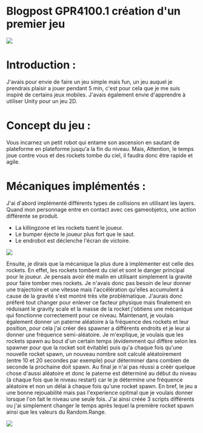 # Blogpost GPR4100.1 création d'un premier jeu

![](https://Styshooteur.github.io/Images/robot%20ascend.PNG)

# Introduction :

J'avais pour envie de faire un jeu simple mais fun, un jeu auquel je prendrais plaisir a jouer pendant 5 min, c'est pour cela que je me suis inspiré de certains jeux mobiles. J'avais également envie d'apprendre à utiliser Unity pour un jeu 2D. 

# Concept du jeu :

Vous incarnez un petit robot qui entame son ascension en sautant de plateforme en plateforme jusqu'a la fin du niveau. Mais, Attention, le temps joue contre vous et des rockets tombe du ciel, il faudra donc être rapide et agile.

# Mécaniques implémentés :

J'ai d'abord implémenté différents types de collisions en utilisant les layers. Quand mon personnage entre en contact avec ces gameobjetcs, une action différente se produit.
- La killingzone et les rockets tuent le joueur.
- Le bumper éjecte le joueur plus fort que le saut.
- Le endrobot est déclenche l'écran de victoire.


![](https://Styshooteur.github.io/Images/collision.PNG)

Ensuite, je dirais que la mécanique la plus dure à implémenter est celle des rockets. En effet, les rockets tombent du ciel et sont le danger principal pour le joueur. Je pensais avoir été malin en utilisant simplement la gravité pour faire tomber mes rockets. Je n'avais donc pas besoin de leur donner une trajectoire et une vitesse mais l'accélération qu'elles accumulent à cause de la gravité s'est montré très vite problématique. J'aurais donc préferé tout changer pour enlever ce facteur physique mais finalement en réduisant le gravity scale et la masse de la rocket j'obtiens une mécanique qui fonctionne correctement pour ce niveau. Maintenant, je voulais également donner un paterne aléatoire à la fréquence des rockets et leur position, pour cela j'ai créer des spawner a différents endroits et je leur ai donner une fréquence semi-aléatoire. Je m'explique, je voulais que les rockets spawn au bout d'un certain temps (évidemment qui diffère selon les spawner pour que la rocket soit évitable) puis qu'a chaque fois qu'une nouvelle rocket spawn, un nouveau nombre soit calculé aléatoirement (entre 10 et 20 secondes par exemple) pour déterminer dans combien de seconde la prochaine doit spawn. Au final je n'ai pas réussi a créér quelque chose d'aussi aléatoire et donc le paterne est déterminé au début du niveau (à chaque fois que le niveau restart) car le je détermine une fréquence aléatoire et non un délai à chaque fois qu'une rocket spawn. En bref, le jeu a une bonne rejouabilité mais pas l'experience opitmal que je voulais donner lorsque l'on fait le niveau une seule fois.
J'ai ainsi créée 3 scripts différents ou j'ai simplement changer le temps après lequel la première rocket spawn ainsi que les valeurs du Random.Range.

![](https://Styshooteur.github.io/Images/Shootrocket.PNG)

